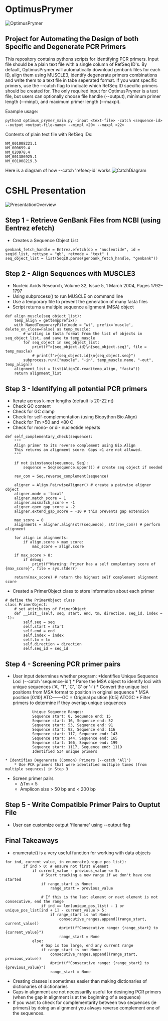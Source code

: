 
# OptimusPrymer
![OptimusPrymer](./figures/Optimus_Prime.webp)
## Project for Automating the Design of both Specific and Degenerate PCR Primers

This repository contains pythons scripts for identifying PCR primers. Input file should be a plain text file with a single column of RefSeq ID's. By default, OptimusPrymer will automatically download genbank files for each ID, align them using MUSCLE3, identify degenerate primers combinations and write them to a text file in tabe seperated format. If you want specific primers, use the --catch flag to indicate which RefSeq ID specific primers should be created for. The only required input for OptimusPrymer is a text file, but users can optionally choose file handle (--output), minimum primer length (--minpl), and maximum primer length (--maxpl).

Example usage:
```
python3 optimus_prymer_main.py -input <text-file> -catch <sequence-id> --output <output-file-name> --minpl <20> --maxpl <22>
```

Contents of plain text file with RefSeq IDs:
```
NM_001008221.1
NM_000699.4
NM_020978.4
NM_001386925.1
NM_001008219.3
```
Here is a diagram of how --catch 'refseq-id' works
![CatchDiagram](./figures/pcr_diagram.png)

# CSHL Presentation
![PresentationOverview](./figures/cshl_presentation.png)

## Step 1 - Retrieve GenBank Files from NCBI (using Eentrez efetch)
* Creates a Sequence Object List
```
genbank_fetch_handle = Entrez.efetch(db = "nucleotide", id = seqid_list, rettype = "gb", retmode = "text" )
seq_object_list = list(SeqIO.parse(genbank_fetch_handle, "genbank"))
```

## Step 2 - Align Sequences with MUSCLE3
* Nucleic Acids Research, Volume 32, Issue 5, 1 March 2004, Pages 1792–1797
* Using subprocess() to run MUSCLE on command line
* Use a temporary file to prevent the generation of many fasta files
* Script returns a multiple sequence alignment (MSA) object
```
def align_muscle(seq_object_list):
    temp_align = gettempprefix()
    with NamedTemporaryFile(mode = "wt", prefix='muscle', delete_on_close=False) as temp_muscle:
        # writing in fasta format from the list of objects in seq_object_list, and save to temp_muscle
        for seq_object in seq_object_list:
            print(f">{seq_object.id}\n{seq_object.seq}", file = temp_muscle)
            # print(f">{seq_object.id}\n{seq_object.seq}")
        subprocess.run(["muscle", "-in", temp_muscle.name, "-out", temp_align])
    alignment_list = list(AlignIO.read(temp_align, "fasta"))
    return alignment_list
```


## Step 3 - Identifying all potential PCR primers
* Iterate across k-mer lengths (default is 20-22 nt)
* Check GC content
* Check for GC clamp
* Check for self-complementation (using Biopython Bio.Align)
* Check for Tm >50 and <80 C
* Check for mono- or di- nucleotide repeats
```
def self_complementary_check(sequence):
    """
    Align primer to its reverse complement using Bio.Align
    This returns an alignment score. Gaps >1 are not allowed.
    """

    if not isinstance(sequence, Seq):
        sequence = Seq(sequence.upper()) # create seq object if needed

    rev_com = Seq.reverse_complement(sequence)

    aligner = Align.PairwiseAligner() # create a pairwise aligner object
    aligner.mode = 'local'
    aligner.match_score = 1
    aligner.mismatch_score = -1
    aligner.open_gap_score = -2
    aligner.extend_gap_score = -10 # this prevents gap extension
    
    max_score = 0
    alignments = aligner.align(str(sequence), str(rev_com)) # perform alignment

    for align in alignments:
        if align.score > max_score:
            max_score = align.score
    
    if max_score > 8:
        if debug:
            print(f"Warning: Primer has a self complentary score of {max_score}", file = sys.stderr)

    return(max_score) # return the highest self complement alignment score
```

* Created a PrimerObject class to store information about each primer
```
# define the PrimerObject class
class PrimerObject:
    # set attributes of PrimerObject
    def __init__(self, seq, start, end, tm, direction, seq_id, index = -1):
        self.seq = seq
        self.start = start
        self.end = end
        self.index = index
        self.tm = tm
        self.direction = direction
        self.seq_id = seq_id
```


## Step 4 - Screening PCR primer pairs
* User input determines whether program:
    *Identifies Unique Sequence Loci (--catch 'sequence-id')
        * Parse the MSA object to identify loci with unique sequences ('A', 'T', 'C', 'G' or '-')
        * Convert the unique loci positions from MSA format to position in original sequence
            * MSA position [0:10] ATC-----GC  = Original position [0:5] ATCGC
        * Filter primers to determine if they overlap unique sequences

```
            Unique Sequence Ranges:
            Sequence start: 0, Sequence end: 15
            Sequence start: 16, Sequence end: 52
            Sequence start: 53, Sequence end: 91
            Sequence start: 92, Sequence end: 116
            Sequence start: 117, Sequence end: 143
            Sequence start: 144, Sequence end: 165
            Sequence start: 166, Sequence end: 199
            Sequence start: 1117, Sequence end: 1119
            Identified 534 unique primers
```

    * Identifies Degenerate (Common) Primers (--catch 'All')
        * Use PCR primers that were identified multiple times (from multiple sequnces) in Step 3

* Screen primer pairs
    * ΔTm < 5
    * Amplicon size > 50 bp and < 200 bp

## Step 5 - Write Compatible Primer Pairs to Ouptut File
* User can customize output 'filename' using --output flag


## Final Takeaways
* enumerate() is a very useful function for working with data objects
```
for ind, current_value, in enumerate(unique_pos_list):
        if ind > 0: # ensure not first element
            if current_value - previous_value <= 5:
                # Start tracking a new range if we don't have one started
                if range_start is None:
                    range_start = previous_value
                
                # If this is the last element or next element is not consecutive, end the range
                if ind == len(unique_pos_list) - 1 or unique_pos_list[ind + 1] - current_value > 5:
                    if range_start is not None:
                        consecutive_ranges.append((range_start, current_value))
                        #print(f"Consecutive range: {range_start} to {current_value}")
                        range_start = None
            else:
                # Gap is too large, end any current range
                if range_start is not None:
                    consecutive_ranges.append((range_start, previous_value))
                    #print(f"Consecutive range: {range_start} to {previous_value}")
                    range_start = None
```

* Creating classes is sometimes easier than making dictionaries of dictionaries of dictionaries
* Gaps in alignment are not necessarilly useful for desinging PCR primers (when the gap in alignment is at the beginning of a sequence)
* If you want to check for complementarity between two sequences (ie primers) by doing an alignment you always reverse complement one of the sequences.


